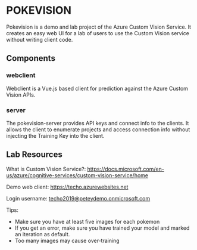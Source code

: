 # POKEVISION

Pokevision is a demo and lab project of the Azure Custom Vision Service. It creates an easy web UI for a
lab of users to use the Custom Vision service without writing client code.

## Components

### webclient

Webclient is a Vue.js based client for prediction against the Azure Custom Vision APIs.

### server

The pokevision-server provides API keys and connect info to the clients. It allows the client to enumerate projects and access
connection info without injecting the Training Key into the client.

## Lab Resources

What is Custom Vision Service?: https://docs.microsoft.com/en-us/azure/cognitive-services/custom-vision-service/home 

Demo web client: https://techo.azurewebsites.net 

Login username: techo2019@peteydemo.onmicrosoft.com 

Tips:

 - Make sure you have at least five images for each pokemon
 - If you get an error, make sure you have trained your model and marked an iteration as default.
 - Too many images may cause over-training